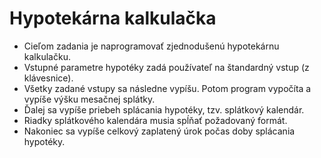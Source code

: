 # Hypotekárna kalkulačka

- Cieľom zadania je naprogramovať zjednodušenú hypotekárnu kalkulačku. 
- Vstupné parametre hypotéky zadá používateľ na štandardný vstup (z klávesnice). 
- Všetky zadané vstupy sa následne vypíšu. Potom program vypočíta a vypíše výšku mesačnej splátky. 
- Ďalej sa vypíše priebeh splácania hypotéky, tzv. splátkový kalendár. 
- Riadky splátkového kalendára musia spĺňať požadovaný formát. 
- Nakoniec sa vypíše celkový zaplatený úrok počas doby splácania hypotéky.
